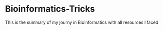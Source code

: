 # Bioinformatics-Tricks
This is the summary of my journy in Bioinformatics with all resources I faced
